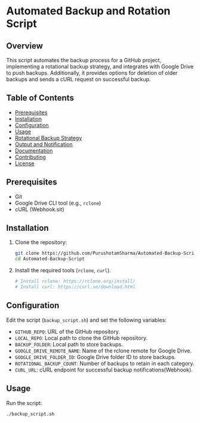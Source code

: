 # Automated Backup and Rotation Script

## Overview

This script automates the backup process for a GitHub project, implementing a rotational backup strategy, and integrates with Google Drive to push backups. Additionally, it provides options for deletion of older backups and sends a cURL request on successful backup.

## Table of Contents

- [Prerequisites](#prerequisites)
- [Installation](#installation)
- [Configuration](#configuration)
- [Usage](#usage)
- [Rotational Backup Strategy](#rotational-backup-strategy)
- [Output and Notification](#output-and-notification)
- [Documentation](#documentation)
- [Contributing](#contributing)
- [License](#license)

## Prerequisites

- Git
- Google Drive CLI tool (e.g., `rclone`)
- cURL (Webhook.sit)

## Installation

1. Clone the repository:

    ```bash
    git clone https://github.com/PurushotamSharma/Automated-Backup-Script.git
    cd Automated-Backup-Script
    ```

2. Install the required tools (`rclone`, `curl`).

    ```bash
    # Install rclone: https://rclone.org/install/
    # Install curl: https://curl.se/download.html
    ```

## Configuration

Edit the script (`backup_script.sh`) and set the following variables:

- `GITHUB_REPO`: URL of the GitHub repository.
- `LOCAL_REPO`: Local path to clone the GitHub repository.
- `BACKUP_FOLDER`: Local path to store backups.
- `GOOGLE_DRIVE_REMOTE_NAME`: Name of the rclone remote for Google Drive.
- `GOOGLE_DRIVE_FOLDER_ID`: Google Drive folder ID to store backups.
- `ROTATIONAL_BACKUP_COUNT`: Number of backups to retain in each category.
- `CURL_URL`: cURL endpoint for successful backup notifications(Webhook).

## Usage

Run the script:

```bash
./backup_script.sh
